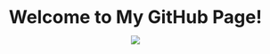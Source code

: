 <p align="center">
  <b><font size="6">Welcome to My GitHub Page!</font></b>
</p>
<p align="center">
  <a href="https://www.bing.com/search?q=Quote%20of%20the%20day" target="_blank">
    <img src="https://visitcount.itsvg.in/api?id=noobaadarsh&label=Visitors&color=12&icon=2&pretty=true" />
  </a>
</p>

